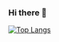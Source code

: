 ### Hi there 👋


[![Top Langs](https://github-readme-stats.vercel.app/api/top-langs/?username=NakajimaDaniel&langs_count=8)](https://github.com/anuraghazra/github-readme-stats)
